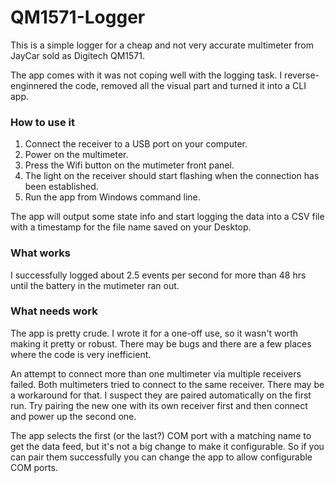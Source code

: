 # QM1571-Logger

This is a simple logger for a cheap and not very accurate multimeter from JayCar sold as Digitech QM1571.

The app comes with it was not coping well with the logging task. I reverse-enginnered the code, removed all the visual part and turned it into a CLI app.

### How to use it

1. Connect the receiver to a USB port on your computer.
2. Power on the multimeter.
3. Press the Wifi button on the mutimeter front panel.
4. The light on the receiver should start flashing when the connection has been established.
5. Run the app from Windows command line.

The app will output some state info and start logging the data into a CSV file with a timestamp for the file name saved on your Desktop.

### What works

I successfully logged about 2.5 events per second for more than 48 hrs until the battery in the mutimeter ran out.

### What needs work

The app is pretty crude. I wrote it for a one-off use, so it wasn't worth making it pretty or robust. There may be bugs and there are a few places where the code is very inefficient.

An attempt to connect more than one multimeter via multiple receivers failed. Both multimeters tried to connect to the same receiver. There may be a workaround for that. I suspect they are paired automatically on the first run. Try pairing the new one with its own receiver first and then connect and power up the second one.

The app selects the first (or the last?) COM port with a matching name to get the data feed, but it's not a big change to make it configurable. So if you can pair them successfully you can change the app to allow configurable COM ports.
